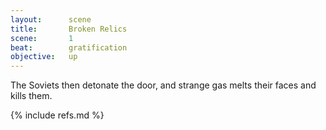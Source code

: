 ```yaml
---
layout:      scene
title:       Broken Relics
scene:       1
beat:        gratification
objective:   up
---
```



The Soviets then detonate the door,
and strange gas melts their faces and kills them.


{% include refs.md %}
